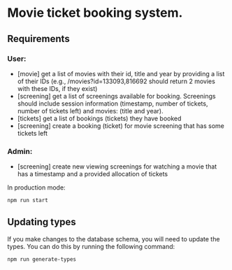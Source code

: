 
# Movie ticket booking system.

## Requirements

### User:
* [movie] get a list of movies with their id, title and year by providing a list of their IDs (e.g., /movies?id=133093,816692 should return 2 movies with these IDs, if they exist)
* [screening] get a list of screenings available for booking. Screenings should include session information (timestamp, number of tickets, number of tickets left) and movies: (title and year).
* [tickets] get a list of bookings (tickets) they have booked
* [screening] create a booking (ticket) for movie screening that has some tickets left

### Admin:
* [screening] create new viewing screenings for watching a movie that has a timestamp and a provided allocation of tickets

In production mode:

```bash
npm run start
```

## Updating types

If you make changes to the database schema, you will need to update the types. You can do this by running the following command:

```bash
npm run generate-types
```
